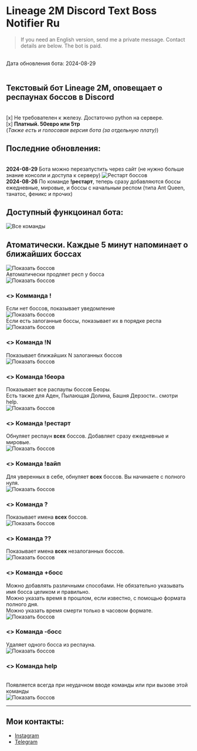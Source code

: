 # Lineage 2M Discord Text Boss Notifier Ru
> If you need an English version, send me a private message. Contact details are below. The bot is paid.

<br/>Дата обновления бота: 2024-08-29
<br/>
<br/>
## Текстовый бот Lineage 2M, оповещает о респаунах боссов в Discord 
<br/> [x] Не требователен к железу. Достаточно python на сервере.
<br/> [x] **Платный. 50евро или 5тр**
<br/> (_Также есть и голосовая версия бота (за отдельную плату)_)

## Последние обновления:
<br/>__2024-08-29__ Бота можно перезапустить через сайт (не нужно больше знание консоли и доступа к серверу)
![Рестарт боссов](./screenshots/15.png)
<br/>__2024-08-26__ По команде **!рестарт**, теперь сразу добавляются боссы ежедневные, мировые, и боссы с начальным респом (типа Ant Queen, танатос, феникс и прочих)

## Доступный функцоинал бота:
![Все команды](./screenshots/1.png)

## Атоматически. Каждые 5 минут напоминает о ближайших боссах
![Показать боссов](./screenshots/8.png)
<br/>Автоматически продляет респ у босса
<br/>![Показать боссов](./screenshots/9.png)

### **<> Комманда !**
Если нет боссов, показывает уведомление
<br/>![Показать боссов](./screenshots/2.png)
<br/>Если есть залоганные боссы, показывает их в порядке респа
<br/>![Показать боссов](./screenshots/3.png)


### **<> Команда !N**
Показывает ближайших N залоганных боссов
<br/>![Показать боссов](./screenshots/6.png)

### **<> Команда !беора**
Показывает все распаупы боссов Беоры.
<br/>Есть также для Аден, Пылающая Долина, Башня Дерзости.. смотри help.
<br/>![Показать боссов](./screenshots/7.png)

### **<> Команда !рестарт**
Обнуляет респаун __всех__ боссов. Добавляет сразу ежедневные и мировые.
<br/>![Показать боссов](./screenshots/4.png)


### **<> Команда !вайп**
Для уверенных в себе, обнуляет __всех__ боссов. Вы начинаете с полного нуля.
<br/>![Показать боссов](./screenshots/14.png)


### **<> Команда ?**
Показывает имена __всех__ боссов.
<br/>![Показать боссов](./screenshots/10.png)


### **<> Команда ??**
Показывает имена __всех__ незалоганных боссов.
<br/>![Показать боссов](./screenshots/11.png)


### **<> Команда +босс**
Можно добавлять различными способами. Не обязательно указывать имя босса целиком и правильно.
<br/>Можно указать время в прошлом, если известно, с помощью формата полного дня.
<br/>Можно указать время смерти только в часовом формате.
<br/>![Показать боссов](./screenshots/5.png)

### **<> Команда -босс**
Удаляет одного босса из респауна.
<br/>![Показать боссов](./screenshots/12.png)


### **<> Команда help**
<br/>Появляется всегда при неудачном вводе команды или при вызове этой команды
<br/>![Показать боссов](./screenshots/13.png)

---

## Мои контакты:
- [Instagram](https://www.instagram.com/eldar.dragomir/)
- [Telegram](https://t.me/eldar_dragomir)
